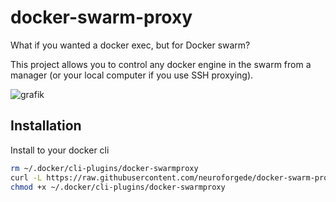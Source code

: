 # docker-swarm-proxy

What if you wanted a docker exec, but for Docker swarm?

This project allows you to control any docker engine in the swarm from a manager (or your local computer if you use SSH proxying).

![grafik](https://github.com/neuroforgede/docker-swarm-proxy/assets/719760/33294423-a874-47ac-86c9-529c39b5f78b)

## Installation

Install to your docker cli

```bash
rm ~/.docker/cli-plugins/docker-swarmproxy
curl -L https://raw.githubusercontent.com/neuroforgede/docker-swarm-proxy/master/docker_swarm_proxy.py -o ~/.docker/cli-plugins/docker-swarmproxy
chmod +x ~/.docker/cli-plugins/docker-swarmproxy
```
